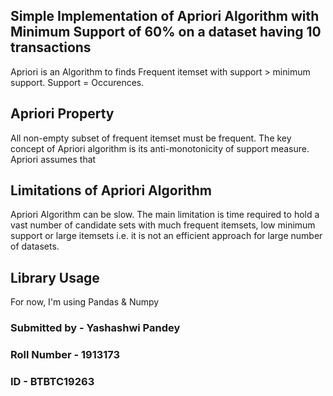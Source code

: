 ## Simple Implementation of Apriori Algorithm with **Minimum Support of 60%** on a dataset having 10 transactions

Apriori is an Algorithm to finds Frequent itemset with support > minimum support. Support = Occurences.

## Apriori Property
All non-empty subset of frequent itemset must be frequent. The key concept of Apriori algorithm is its anti-monotonicity of support measure. Apriori assumes that

## Limitations of Apriori Algorithm
Apriori Algorithm can be slow. The main limitation is time required to hold a vast number of candidate sets with much frequent itemsets, low minimum support or large itemsets i.e. it is not an efficient approach for large number of datasets.

## Library Usage
For now, I'm using Pandas & Numpy

### Submitted by   - Yashashwi Pandey
### Roll Number  - 1913173
### ID - BTBTC19263

